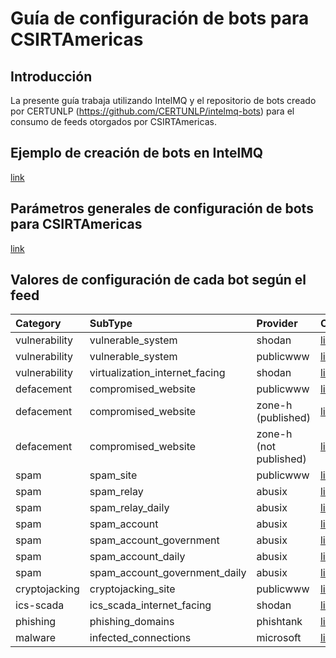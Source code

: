 # Guía de configuración de bots para CSIRTAmericas

## Introducción
La presente guía trabaja utilizando IntelMQ y el repositorio de bots creado por CERTUNLP (https://github.com/CERTUNLP/intelmq-bots) para el consumo de feeds otorgados por CSIRTAmericas.

## Ejemplo de creación de bots en IntelMQ 

[link](1-example/README.md)

## Parámetros generales de configuración de bots para CSIRTAmericas

[link](2-parameters/README.md)

## Valores de configuración de cada bot según el feed 

| Category      | SubType                        | Provider               | Configuration                                                  |
| :------------ | :----------------------------- | :--------------------- | :------------------------------------------------------------- |
| vulnerability | vulnerable_system              | shodan                 | [link](3-feeds/vulnerability-vulnerable_system-shodan.md)              |
| vulnerability | vulnerable_system              | publicwww              | [link](3-feeds/vulnerability-vulnerable_system-publicwww.md)           |
| vulnerability | virtualization_internet_facing | shodan                 | [link](3-feeds/vulnerability-virtualization_internet_facing-shodan.md) |
| defacement    | compromised_website            | publicwww              | [link](3-feeds/defacement-compromised_website-publicwww.md)            |
| defacement    | compromised_website            | zone-h (published)     | [link](3-feeds/defacement-compromised_website-zoneh_published.md)      |
| defacement    | compromised_website            | zone-h (not published) | [link](3-feeds/defacement-compromised_website-zoneh_not_published.md)  |
| spam          | spam_site                      | publicwww              | [link](3-feeds/spam-spam_site-publicwww.md)                            |
| spam          | spam_relay                     | abusix                 | [link](3-feeds/spam-spam_relay-abusix.md)                              |
| spam          | spam_relay_daily               | abusix                 | [link](3-feeds/spam-spam_relay_daily-abusix.md)                        |
| spam          | spam_account                   | abusix                 | [link](3-feeds/spam-spam_account-abusix.md)                            |
| spam          | spam_account_government        | abusix                 | [link](3-feeds/spam-spam_account_government-abusix.md)                 |
| spam          | spam_account_daily             | abusix                 | [link](3-feeds/spam-spam_account_daily-abusix.md)                      |
| spam          | spam_account_government_daily  | abusix                 | [link](3-feeds/spam-spam_account_government_daily-abusix.md)           |
| cryptojacking | cryptojacking_site             | publicwww              | [link](3-feeds/cryptojacking-cryptojacking_site-publicwww.md)          |
| ics-scada     | ics_scada_internet_facing      | shodan                 | [link](3-feeds/ics-scada-ics_scada_internet_facing-shodan.md)          |
| phishing      | phishing_domains               | phishtank              | [link](3-feeds/phishing-phishing_domains-phishtank.md)                 |
| malware       | infected_connections           | microsoft              | [link](3-feeds/malware-infected_connections-microsoft.md)              |


